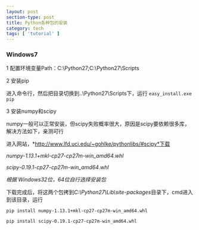 ```yaml
---
layout: post
section-type: post
title: Python各种包的安装
category: tech
tags: [ 'tutorial' ]
---
```


### Windows7  

1 配置环境变量Path：C:\Python27;C:\Python27\Scripts  

2 安装pip

进入命令行，然后把目录切换到..\Python27\Scripts下，运行 ```easy_install.exe pip ```

3 安装numpy和scipy  

numpy一般可以正常安装，但scipy失败概率很大，原因是scipy要依赖很多库，解决方法如下，亲测可行  

进入网站，*http://www.lfd.uci.edu/~gohlke/pythonlibs/#scipy*下载  

*numpy-1.13.1+mkl-cp27-cp27m-win_amd64.whl*   

*scipy-0.19.1-cp27-cp27m-win_amd64.whl*  

*根据 Windows32位，64位自行选择安装包*  

下载完成后，将这两个包拷到*C:\Python27\Lib\site-packages*目录下，cmd进入到该目录，运行   

```  
pip install numpy-1.13.1+mkl-cp27-cp27m-win_amd64.whl  

pip install scipy-0.19.1-cp27-cp27m-win_amd64.whl  
```